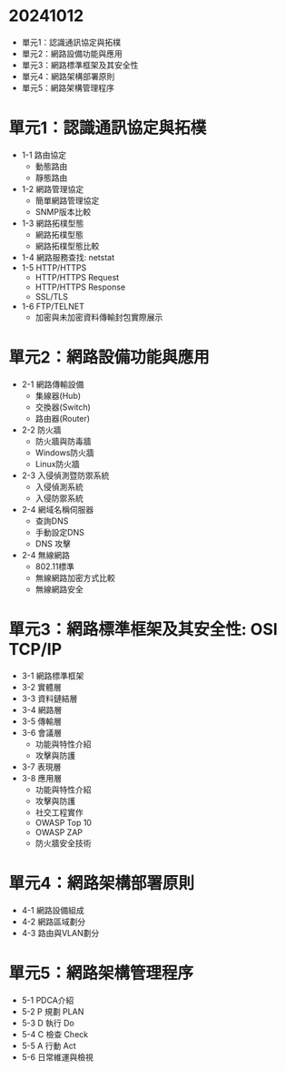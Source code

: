# 20241012
- 單元1：認識通訊協定與拓樸
- 單元2：網路設備功能與應用
- 單元3：網路標準框架及其安全性
- 單元4：網路架構部署原則
- 單元5：網路架構管理程序

# 單元1：認識通訊協定與拓樸
- 1-1 路由協定
  - 動態路由
  - 靜態路由 
- 1-2 網路管理協定
  - 簡單網路管理協定
  - SNMP版本比較
- 1-3 網路拓樸型態
  - 網路拓樸型態
  - 網路拓樸型態比較 
- 1-4 網路服務查找: netstat
- 1-5 HTTP/HTTPS
  - HTTP/HTTPS Request
  - HTTP/HTTPS Response
  - SSL/TLS 
- 1-6 FTP/TELNET
  - 加密與未加密資料傳輸封包實際展示 


# 單元2：網路設備功能與應用
- 2-1 網路傳輸設備
  - 集線器(Hub)
  - 交換器(Switch)
  - 路由器(Router) 
- 2-2 防火牆
  - 防火牆與防毒牆
  - Windows防火牆
  - Linux防火牆 
- 2-3 入侵偵測暨防禦系統
  - 入侵偵測系統
  - 入侵防禦系統 
- 2-4 網域名稱伺服器
  - 查詢DNS
  - 手動設定DNS
  - DNS 攻擊 
- 2-4 無線網路
  - 802.11標準
  - 無線網路加密方式比較
  - 無線網路安全 
# 單元3：網路標準框架及其安全性: OSI TCP/IP
- 3-1 網路標準框架
- 3-2 實體層
- 3-3 資料鏈結層
- 3-4 網路層
- 3-5 傳輸層
- 3-6 會議層
  - 功能與特性介紹
  - 攻擊與防護 
- 3-7 表現層
- 3-8 應用層
  - 功能與特性介紹
  - 攻擊與防護
  - 社交工程實作
  - OWASP Top 10
  - OWASP ZAP
  - 防火牆安全技術 
# 單元4：網路架構部署原則
- 4-1 網路設備組成
- 4-2 網路區域劃分
- 4-3 路由與VLAN劃分
# 單元5：網路架構管理程序
- 5-1 PDCA介紹
- 5-2 P 規劃 PLAN
- 5-3 D 執行 Do
- 5-4 C 檢查 Check
- 5-5 A 行動 Act
- 5-6 日常維運與檢視
